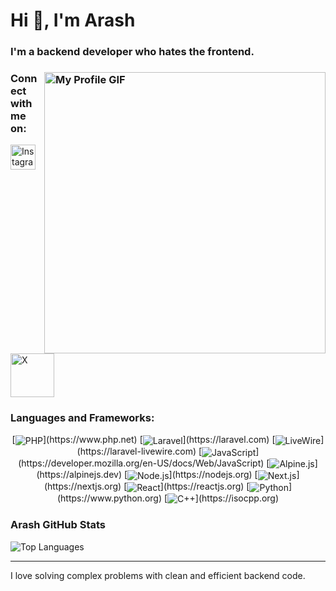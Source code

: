 # Hi 👋, I'm Arash  
### <p>I'm a backend developer who hates the frontend.</p>

### <img src="https://media3.giphy.com/media/v1.Y2lkPTc5MGI3NjExYWpocWdieXRxY2liM3E2ZG95cmsyZmgxZ3JwdTlteXhmYnZpY2R0OSZlcD12MV9pbnRlcm5hbF9naWZfYnlfaWQmY3Q9Zw/odQ5A4pdaDU8E/giphy.gif" alt="My Profile GIF" width="450" align="right">

### Connect with me on:  
[<img src="https://upload.wikimedia.org/wikipedia/commons/5/58/Instagram-Icon.png" alt="Instagram" width="40" height="40" style="vertical-align:middle; margin-right: 10px;">](https://instagram.com/arash_arsites) [<img src="https://img.shields.io/badge/X-000000?logo=x&logoColor=white" alt="X" width="70" style="vertical-align:middle">](https://x.com/Arash_Aryans)  

### Languages and Frameworks:
<p align="center">
[<img src="https://img.shields.io/badge/PHP-777BB4?logo=php&logoColor=white" alt="PHP" style="vertical-align:middle">](https://www.php.net) 
[<img src="https://img.shields.io/badge/Laravel-FF2D20?logo=laravel&logoColor=white" alt="Laravel" style="vertical-align:middle">](https://laravel.com) 
[<img src="https://img.shields.io/badge/LiveWire-4E56A6?logo=livewire&logoColor=white" alt="LiveWire" style="vertical-align:middle">](https://laravel-livewire.com)
[<img src="https://img.shields.io/badge/JavaScript-F7DF1E?logo=javascript&logoColor=black" alt="JavaScript" style="vertical-align:middle">](https://developer.mozilla.org/en-US/docs/Web/JavaScript)
[<img src="https://img.shields.io/badge/Alpine.js-8BC0D0?logo=alpinedotjs&logoColor=black" alt="Alpine.js" style="vertical-align:middle">](https://alpinejs.dev)
[<img src="https://img.shields.io/badge/Node.js-339933?logo=node.js&logoColor=white" alt="Node.js" style="vertical-align:middle">](https://nodejs.org) 
[<img src="https://img.shields.io/badge/Next.js-000000?logo=next.js&logoColor=white" alt="Next.js" style="vertical-align:middle">](https://nextjs.org)   
[<img src="https://img.shields.io/badge/React-61DAFB?logo=react&logoColor=black" alt="React" style="vertical-align:middle">](https://reactjs.org) 
[<img src="https://img.shields.io/badge/Python-3776AB?logo=python&logoColor=white" alt="Python" style="vertical-align:middle">](https://www.python.org)
[<img src="https://img.shields.io/badge/C++-00599C?logo=cplusplus&logoColor=white" alt="C++" style="vertical-align:middle">](https://isocpp.org)
</p>

### Arash GitHub Stats  
![Top Languages](https://github-readme-stats.vercel.app/api/top-langs/?username=Arash-abraham&layout=compact&theme=dark)

***
I love solving complex problems with clean and efficient backend code.
